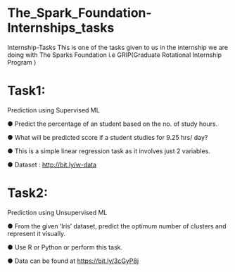 # The_Spark_Foundation-Internships_tasks
Internship-Tasks This is one of the tasks given to us in the internship we are doing with The Sparks Foundation i.e GRIP(Graduate Rotational Internship Program )

# Task1:
Prediction using Supervised ML

● Predict the percentage of an student based on the no. of study hours.

● What will be predicted score if a student studies for 9.25 hrs/ day?

● This is a simple linear regression task as it involves just 2 variables.

● Dataset : http://bit.ly/w-data

# Task2:
Prediction using Unsupervised ML

● From the given ‘Iris’ dataset, predict the optimum number of clusters and represent it visually.

● Use R or Python or perform this task.

● Data can be found at https://bit.ly/3cGyP8j
